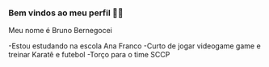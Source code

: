 ### Bem vindos ao meu perfil 🤍🖤

Meu nome é Bruno Bernegocei 

 -Estou estudando na escola Ana Franco 
 -Curto de jogar videogame game e treinar Karatê e futebol 
 -Torço para o time SCCP
 
